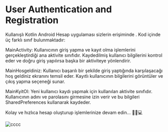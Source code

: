 # User Authentication and Registration
Kullanışlı Kotlin Android Hesap uygulaması sizlerin erişiminde . Kod içinde üç farklı sınıf bulunmaktadır:

MainActivity: Kullanıcının giriş yapma ve kayıt olma işlemlerini gerçekleştirdiği ana aktivite sınıfıdır. Kaydedilmiş kullanıcı bilgilerini kontrol eder ve doğru giriş yapılırsa başka bir aktiviteye yönlendirir.

MainHosgeldiniz: Kullanıcı başarılı bir şekilde giriş yaptığında karşılaşacağı hoş geldiniz ekranını temsil eder. Kayıtlı kullanıcının bilgilerini görüntüler ve çıkış yapma seçeneği sunar.

MainKyitOl: Yeni kullanıcı kaydı yapmak için kullanılan aktivite sınıfıdır. Kullanıcının adını ve parolasını girmesine izin verir ve bu bilgileri SharedPreferences kullanarak kaydeder.

Kolay ve hızlıca hesap oluşturup işlemlerinize devam edin... 🪪🧾💻

![cccc](https://github.com/osmandemir2533/UserAuthenticationandRegistration/assets/111290271/9191c486-c849-464b-bba3-5963ec570fea)


